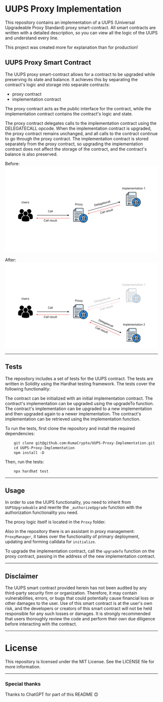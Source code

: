 # UUPS Proxy Implementation

This repository contains an implementation of a UUPS (Universal Upgradeable Proxy Standard) proxy smart-contract.
All smart contracts are written with a detailed description, so you can view all the logic of the UUPS and understand every line.

This project was created more for explanation than for production!

## UUPS Proxy Smart Contract

The UUPS proxy smart-contract allows for a contract to be upgraded while preserving its state and balance. It achieves this by separating the contract's logic and storage into separate contracts:

-   proxy contract
-   implementation contract

The proxy contract acts as the public interface for the contract, while the implementation contract contains the contract's logic and state.

The proxy contract delegates calls to the implementation contract using the DELEGATECALL opcode. When the implementation contract is upgraded, the proxy contract remains unchanged, and all calls to the contract continue to go through the proxy contract. The implementation contract is stored separately from the proxy contract, so upgrading the implementation contract does not affect the storage of the contract, and the contract's balance is also preserved.

Before:
![HowProxyWorkExample1](./img/ProxyExampleV1.png)

After:
![HowProxyWorkExample2](./img/ProxyExampleV2.png)

---

## Tests

The repository includes a set of tests for the UUPS contract. The tests are written in Solidity using the Hardhat testing framework. The tests cover the following functionality:

The contract can be initialized with an initial implementation contract.
The contract's implementation can be upgraded using the upgradeTo function.
The contract's implementation can be upgraded to a new implementation and then upgraded again to a newer implementation.
The contract's implementation can be retrieved using the implementation function.

To run the tests, first clone the repository and install the required dependencies:

```shell
    git clone git@github.com:KumaCrypto/UUPS-Proxy-Implementation.git
    cd UUPS-Proxy-Implementation
    npm install -D
```

Then, run the tests:

```shell
    npx hardhat test
```

---

## Usage

In order to use the UUPS functionality, you need to inherit from `UUPSUpgradeable` and rewrite the `_authorizeUpgrade` function with the authorization functionality you need.

The proxy logic itself is located in the `Proxy` folder.

Also in the repository there is an assistant in proxy management: `ProxyManager`, it takes over the functionality of primary deployment, updating and forming calldata for `initialize`.

To upgrade the implementation contract, call the `upgradeTo` function on the proxy contract, passing in the address of the new implementation contract.

---

## Disclaimer

The UUPS smart contract provided herein has not been audited by any third-party security firm or organization. Therefore, it may contain vulnerabilities, errors, or bugs that could potentially cause financial loss or other damages to the user. Use of this smart contract is at the user's own risk, and the developers or creators of this smart contract will not be held responsible for any such losses or damages. It is strongly recommended that users thoroughly review the code and perform their own due diligence before interacting with the contract.

---

# License

This repository is licensed under the MIT License. See the LICENSE file for more information.

---

### Special thanks

Thanks to ChatGPT for part of this README 😊
